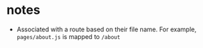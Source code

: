 # notes

- Associated with a route based on their file name. For example, `pages/about.js` is mapped to `/about`
